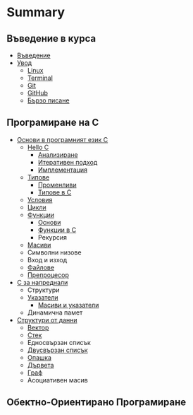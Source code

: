 # Summary

## Въведение в курса

* [Въведение](/README.md)
* [Увод](/course-introduction/README.md)
  * [Linux](/course-introduction/linux.md)
  * [Terminal](/course-introduction/terminal.md)
  * [Git](/course-introduction/git.md)
  * [GitHub](/course-introduction/github.md)
  * [Бързо писане](/course-introduction/fast-typing.md)

## Програмиране на С

* [Основи в програмният език C](/programming-in-c/c-basics/README.md)
  * [Hello C](/programming-in-c/c-basics/hello-c.md)
    * [Анализиране](programming-in-c/c-basics/hello-c/razbirane-na-zadaeniyat-problem.md)
    * [Итеративен подход](programming-in-c/c-basics/hello-c/iterativen-podhod.md)
    * [Имплементация](programming-in-c/c-basics/hello-c/implementatsiya.md)
  * [Типове](/programming-in-c/c-basics/c-types.md)
    * [Променливи](programming-in-c/c-basics/c-types/promenlivi.md)
    * [Типове в С](programming-in-c/c-basics/c-types/tipove-v-s.md)
  * [Условия](/programming-in-c/c-basics/conditions.md)
  * [Цикли](/programming-in-c/c-basics/loops.md)
  * [Функции](/programming-in-c/c-basics/functions.md)
    * [Основи](programming-in-c/c-basics/functions/osnovi.md)
    * [Функции в C](programming-in-c/c-basics/functions/funktsii-v-c.md)
    * Рекурсия
  * [Масиви](/programming-in-c/c-basics/arrays.md)
  * Символни низове
  * Вход и изход
  * [Файлове](programming-in-c/c-basics/failove.md)
  * [Препроцесор](programming-in-c/c-basics/preprotsesor.md)
* [C за напреднали](/programming-in-c/c-advanced.md)
  * Структури
  * [Указатели](programming-in-c/c-advanced/ukazateli.md)
    * [Масиви и указатели](programming-in-c/c-advanced/ukazateli/masivi-i-ukazateli.md)
  * Динамична памет
* [Структури от данни](/programming-in-c/data-structures-c.md)
  * [Вектор](programming-in-c/data-structures-c/vektor.md)
  * [Стек](programming-in-c/data-structures-c/stek.md)
  * Едносвързан списък
  * [Двусвързан списък](programming-in-c/data-structures-c/dvusvrzan-spisk.md)
  * [Опашка](programming-in-c/data-structures-c/opashka.md)
  * [Дървета](programming-in-c/data-structures-c/drveta.md)
  * [Граф](programming-in-c/data-structures-c/graf.md)
  * Асоциативен масив

## Обектно-Ориентирано Програмиране

